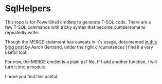 # SqlHelpers
This repo is for PowerShell cmdlets to generate T-SQL code. There are a few T-SQL commands with tricky syntax that become cumbersome to repeatedly write. 

Though the MERGE statement has caveats in it's usage, documented [in this blog post](https://www.mssqltips.com/sqlservertip/3074/use-caution-with-sql-servers-merge-statement/) by Aaron Bertrand, under the right circumstances I find it a very useful tool.

For now, the MERGE cmdlet is a plain ps1 file. If I add another function, I will turn it into a module.

I hope you find this useful.
